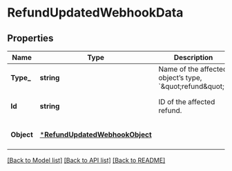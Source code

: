 # RefundUpdatedWebhookData

## Properties

 Name       | Type                                                             | Description                                                           | Notes                        
------------|------------------------------------------------------------------|-----------------------------------------------------------------------|------------------------------
 **Type_**  | **string**                                                       | Name of the affected object’s type, &#x60;\&quot;refund\&quot;&#x60;. | [optional] [default to null] 
 **Id**     | **string**                                                       | ID of the affected refund.                                            | [optional] [default to null] 
 **Object** | [***RefundUpdatedWebhookObject**](RefundUpdatedWebhookObject.md) |                                                                       | [optional] [default to null] 

[[Back to Model list]](../README.md#documentation-for-models) [[Back to API list]](../README.md#documentation-for-api-endpoints) [[Back to README]](../README.md)

